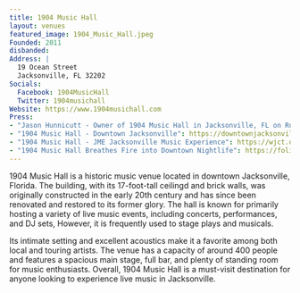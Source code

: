 ```yaml
---
title: 1904 Music Hall
layout: venues
featured_image: 1904_Music_Hall.jpeg
Founded: 2011
disbanded:
Address: |
  19 Ocean Street
  Jacksonville, FL 32202
Socials:
  Facebook: 1904MusicHall
  Twitter: 1904musichall
Website: https://www.1904musichall.com
Press:
- "Jason Hunnicutt - Owner of 1904 Music Hall in Jacksonville, FL on Running and Opening Your Own Venue": http://www.makingitwithchrisg.com/podcast/030
- "1904 Music Hall - Downtown Jacksonville": https://downtownjacksonville.org/poi/1904-music-hall/
- "1904 Music Hall - JME Jacksonville Music Experience": https://wjct.org/locations/jme/1904-music-hall/
- "1904 Music Hall Breathes Fire into Downtown Nightlife": https://folioweekly.com/2022/09/21/1904-music-hall-breathes-fire-into-downtown-nightlife/
---
```

1904 Music Hall is a historic music venue located in downtown Jacksonville, Florida. The building, with its 17-foot-tall ceilingd and brick walls, was originally constructed in the early 20th century and has since been renovated and restored to its former glory. The hall is known for primarily hosting a variety of live music events, including concerts, performances, and DJ sets, However, it is frequently used to stage plays and musicals.

Its intimate setting and excellent acoustics make it a favorite among both local and touring artists. The venue has a capacity of around 400 people and features a spacious main stage, full bar, and plenty of standing room for music enthusiasts. Overall, 1904 Music Hall is a must-visit destination for anyone looking to experience live music in Jacksonville.